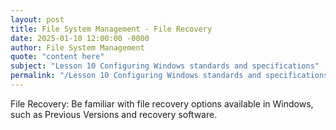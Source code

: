 ```yaml
---
layout: post
title: File System Management - File Recovery
date: 2025-01-10 12:00:00 -0000
author: File System Management
quote: "content here"
subject: "Lesson 10 Configuring Windows standards and specifications"
permalink: "/Lesson 10 Configuring Windows standards and specifications/File System Management/File System Management - File Recovery"
---
```


File Recovery: Be familiar with file recovery options available in Windows, such as Previous Versions and recovery software.

